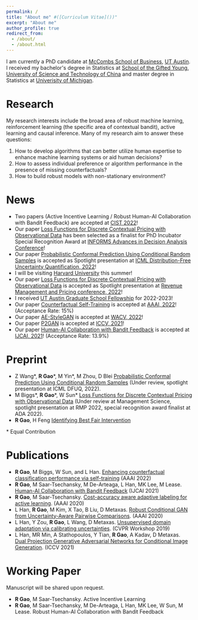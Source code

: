 ```yaml
---
permalink: /
title: "About me" #([Curriculum Vitae]())"
excerpt: "About me"
author_profile: true
redirect_from: 
  - /about/
  - /about.html
---
```

I am currently a PhD candidate at [McCombs School of Business](https://www.mccombs.utexas.edu/), [UT Austin](https://www.utexas.edu/). <br>
I received my bachelor's degree in Statistics at [School of the Gifted Young](https://en.scgy.ustc.edu.cn/), [University of Science and Technology of China](https://en.ustc.edu.cn/) and master degree in Statistics at [Univerisity of Michigan](https://umich.edu/).

# Research
My research interests include the broad area of robust machine learning, reinforcement learning (the specific area of contextual bandit), active learning and causal inference. Many of my research aim to answer these questions:

1. How to develop algorithms that can better utilize human expertise to enhance machine learning systems or aid human decisions?
3. How to assess individual preference or algorithm performance in the presence of missing counterfactuals?
4. How to build robust models with non-stationary environment?

# News 
* Two papers (Active Incentive Learning / Robust Human-AI Collaboration with Bandit Feedback) are accepted at [CIST 2022](https://sites.google.com/view/cist2022/)!
* Our paper [Loss Functions for Discrete Contextual Pricing with Observational Data](https://arxiv.org/abs/2111.09933) has been selected as a finalist for  PhD Incubator Special Recognition Award at [INFORMS Advances in Decision Analysis Conference](https://www.informs.org/Meetings-Conferences/INFORMS-Conference-Calendar/2022-Advances-in-Decision-Analysis-Conference)!
* Our paper [Probabilistic Conformal Prediction Using Conditional Random Samples](https://arxiv.org/abs/2206.06584) is accepted as Spotlight presentation at [ICML Distribution-Free Uncertainty Quantification, 2022](https://sites.google.com/berkeley.edu/dfuq-22/home)!
* I will be visiting [Harvard University](https://www.hbs.edu/Pages/default.aspx) this summer! 
* Our paper [Loss Functions for Discrete Contextual Pricing with Observational Data](https://arxiv.org/abs/2111.09933) is accepted as Spotlight presentation at [Revenue Management and Pricing conference, 2022](https://www.chicagobooth.edu/events/revenue-management-and-pricing)!
* I received [UT Austin Graduate School Fellowship](https://gradschool.utexas.edu/finances/fellowships/graduate-school/continuing-fellowships) for 2022-2023! 
* Our paper [Counterfactual Self-Training](https://arxiv.org/abs/2112.04461) is accepted at [AAAI, 2022](https://aaai.org/Conferences/AAAI-22/)! (Acceptance Rate: 15%)
* Our paper [AE-StyleGAN](https://arxiv.org/abs/2110.08718) is accepted at [WACV, 2022](https://wacv2022.thecvf.com/home)!
* Our paper [P2GAN](https://arxiv.org/abs/2108.09016) is accepted at [ICCV, 2021](https://iccv2021.thecvf.com/home)!
* Our paper [Human-AI Collaboration with Bandit Feedback](https://arxiv.org/abs/2105.10614) is accepted at [IJCAI, 2021](https://ijcai-21.org/)! (Acceptance Rate: 13.9%)

# Preprint
* Z Wang*, **R Gao**\*, M Yin\*, M Zhou, D Blei [Probabilistic Conformal Prediction Using Conditional Random Samples](https://arxiv.org/abs/2206.06584) (Under review, spotlight presentation at ICML DFUQ, 2022). 
* M Biggs*, **R Gao**\*, W Sun\* [Loss Functions for Discrete Contextual Pricing with Observational Data](https://arxiv.org/abs/2111.09933) (Under review at Management Science, spotlight presentation at RMP 2022, special recognition award finalist at ADA 2022). 
* **R Gao**, H Feng [Identifying Best Fair Intervention](https://arxiv.org/abs/2111.04272)

\* Equal Contribution

# Publications
* **R Gao**, M Biggs, W Sun, and L Han. [Enhancing counterfactual classification performance via self-training](https://arxiv.org/abs/2112.04461) (AAAI 2022)
* **R Gao**, M Saar-Tsechansky, M De-Arteaga, L Han, MK Lee, M Lease. [Human-AI Collaboration with Bandit Feedback](https://arxiv.org/abs/2105.10614) (IJCAI 2021)
* **R Gao**, M Saar-Tsechansky. [Cost-accuracy aware adaptive labeling for active learning](https://ojs.aaai.org/index.php/AAAI/article/view/5640). (AAAI 2020)
* L Han, **R Gao**, M Kim, X Tao, B Liu, D Metaxas. [Robust Conditional GAN from Uncertainty-Aware Pairwise Comparisons](https://ojs.aaai.org/index.php/AAAI/article/view/6723). (AAAI 2020)
* L Han, Y Zou, **R Gao**, L Wang, D Metaxas. [Unsupervised domain adaptation via calibrating uncertainties](https://openaccess.thecvf.com/content_CVPRW_2019/papers/Uncertainty%20and%20Robustness%20in%20Deep%20Visual%20Learning/Han_Unsupervised_Domain_Adaptation_via_Calibrating_Uncertainties_CVPRW_2019_paper.pdf). (CVPR Workshop 2019)
* L Han, MR Min, A Stathopoulos, Y Tian, **R Gao**, A Kadav, D Metaxas. [Dual Projection Generative Adversarial Networks for Conditional Image Generation](https://arxiv.org/abs/2108.09016). (ICCV 2021)

# Working Paper 

Manuscript will be shared upon request.
* **R Gao**, M Saar-Tsechansky. Active Incentive Learning 
* **R Gao**, M Saar-Tsechansky, M De-Arteaga, L Han, MK Lee, W Sun, M Lease. Robust Human-AI Collaboration with Bandit Feedback

<!---Activity and Service--->
<!---Experience--->
